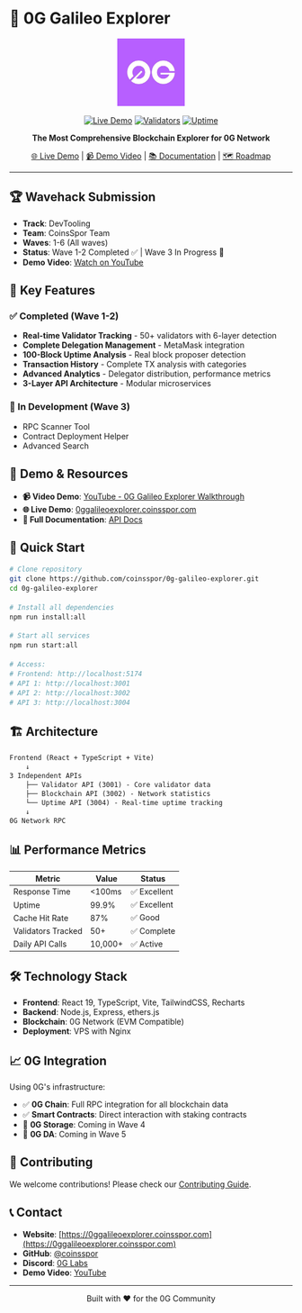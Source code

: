 # 🚀 0G Galileo Explorer
<div align="center">
  <img src="frontend/0glogo.jpg" alt="0G Logo" width="120"/>
  
  [![Live Demo](https://img.shields.io/badge/demo-live-brightgreen)](https://0ggalileoexplorer.coinsspor.com)
  [![Validators](https://img.shields.io/badge/validators-50%2B-blue)](https://0ggalileoexplorer.coinsspor.com)
  [![Uptime](https://img.shields.io/badge/uptime-99.9%25-success)](https://0ggalileoexplorer.coinsspor.com)
  
  **The Most Comprehensive Blockchain Explorer for 0G Network**
  
  [🌐 Live Demo](https://0ggalileoexplorer.coinsspor.com) | [📹 Demo Video](https://www.youtube.com/watch?v=czXhV7afxNs) | [📚 Documentation](docs/API_DOCUMENTATION.md) | [🗺️ Roadmap](ROADMAP.md)
</div>

---

## 🏆 Wavehack Submission
- **Track**: DevTooling
- **Team**: CoinsSpor Team
- **Waves**: 1-6 (All waves)
- **Status**: Wave 1-2 Completed ✅ | Wave 3 In Progress 🚧
- **Demo Video**: [Watch on YouTube](https://www.youtube.com/watch?v=czXhV7afxNs)

## 🌟 Key Features

### ✅ Completed (Wave 1-2)
- **Real-time Validator Tracking** - 50+ validators with 6-layer detection
- **Complete Delegation Management** - MetaMask integration
- **100-Block Uptime Analysis** - Real block proposer detection
- **Transaction History** - Complete TX analysis with categories
- **Advanced Analytics** - Delegator distribution, performance metrics
- **3-Layer API Architecture** - Modular microservices

### 🚧 In Development (Wave 3)
- RPC Scanner Tool
- Contract Deployment Helper
- Advanced Search

## 🎥 Demo & Resources
- **📹 Video Demo**: [YouTube - 0G Galileo Explorer Walkthrough](https://www.youtube.com/watch?v=M1ETQdQEJ1g)
- **🌐 Live Demo**: [0ggalileoexplorer.coinsspor.com](https://0ggalileoexplorer.coinsspor.com)
- **📖 Full Documentation**: [API Docs](docs/API_DOCUMENTATION.md)

## 🚀 Quick Start
```bash
# Clone repository
git clone https://github.com/coinsspor/0g-galileo-explorer.git
cd 0g-galileo-explorer

# Install all dependencies
npm run install:all

# Start all services
npm run start:all

# Access:
# Frontend: http://localhost:5174
# API 1: http://localhost:3001
# API 2: http://localhost:3002
# API 3: http://localhost:3004
```

## 🏗️ Architecture
```
Frontend (React + TypeScript + Vite)
    ↓
3 Independent APIs
    ├── Validator API (3001) - Core validator data
    ├── Blockchain API (3002) - Network statistics
    └── Uptime API (3004) - Real-time uptime tracking
    ↓
0G Network RPC
```

## 📊 Performance Metrics
| Metric | Value | Status |
|--------|-------|--------|
| Response Time | <100ms | ✅ Excellent |
| Uptime | 99.9% | ✅ Excellent |
| Cache Hit Rate | 87% | ✅ Good |
| Validators Tracked | 50+ | ✅ Complete |
| Daily API Calls | 10,000+ | ✅ Active |

## 🛠️ Technology Stack
- **Frontend**: React 19, TypeScript, Vite, TailwindCSS, Recharts
- **Backend**: Node.js, Express, ethers.js
- **Blockchain**: 0G Network (EVM Compatible)
- **Deployment**: VPS with Nginx

## 📈 0G Integration
Using 0G's infrastructure:
- ✅ **0G Chain**: Full RPC integration for all blockchain data
- ✅ **Smart Contracts**: Direct interaction with staking contracts
- 🚧 **0G Storage**: Coming in Wave 4
- 🚧 **0G DA**: Coming in Wave 5

## 🤝 Contributing
We welcome contributions! Please check our [Contributing Guide](docs/CONTRIBUTING.md).

## 📞 Contact
- **Website**: [https://0ggalileoexplorer.coinsspor.com](https://0ggalileoexplorer.coinsspor.com)
- **GitHub**: [@coinsspor](https://github.com/coinsspor)
- **Discord**: [0G Labs](https://discord.gg/0glabs)
- **Demo Video**: [YouTube](https://www.youtube.com/watch?v=czXhV7afxNs)

---

<div align="center">
  Built with ❤️ for the 0G Community
</div>
